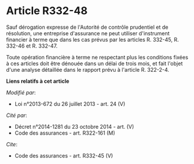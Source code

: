 # Article R332-48

Sauf dérogation expresse de l'Autorité de contrôle prudentiel et de résolution, une entreprise d'assurance ne peut utiliser
d'instrument financier à terme que dans les cas prévus par les articles R. 332-45, R. 332-46 et R. 332-47. 

Toute opération financière à terme ne respectant plus les conditions fixées à ces articles doit être dénouée dans un délai de
trois mois, et fait l'objet d'une analyse détaillée dans le rapport prévu à l'article R. 322-2-4.

**Liens relatifs à cet article**

_Modifié par_:

  - Loi n°2013-672 du 26 juillet 2013 - art. 24 (V)

_Cité par_:

  - Décret n°2014-1281 du 23 octobre 2014 - art. (V)
  - Code des assurances - art. R322-161 (M)

_Cite_:

  - Code des assurances - art. R332-45 (V)
